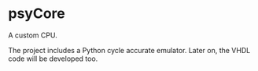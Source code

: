 # psyCore
A custom CPU. 

The project includes a Python cycle accurate emulator. 
Later on, the VHDL code will be developed too.
